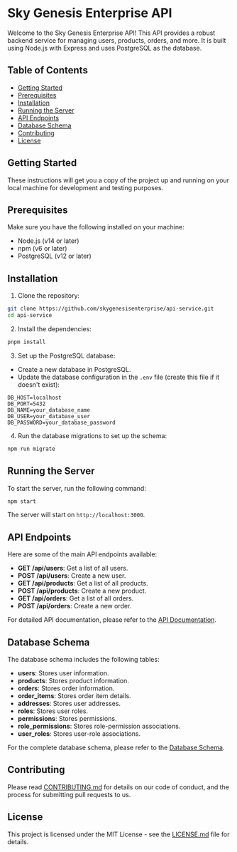 # Sky Genesis Enterprise API

Welcome to the Sky Genesis Enterprise API! This API provides a robust backend service for managing users, products, orders, and more. It is built using Node.js with Express and uses PostgreSQL as the database.

## Table of Contents

- [Getting Started](#getting-started)
- [Prerequisites](#prerequisites)
- [Installation](#installation)
- [Running the Server](#running-the-server)
- [API Endpoints](#api-endpoints)
- [Database Schema](#database-schema)
- [Contributing](#contributing)
- [License](#license)

## Getting Started

These instructions will get you a copy of the project up and running on your local machine for development and testing purposes.

## Prerequisites

Make sure you have the following installed on your machine:

- Node.js (v14 or later)
- npm (v6 or later)
- PostgreSQL (v12 or later)

## Installation

1. Clone the repository:

```sh
git clone https://github.com/skygenesisenterprise/api-service.git
cd api-service
```

2. Install the dependencies:

```sh
pnpm install
```

3. Set up the PostgreSQL database:

- Create a new database in PostgreSQL.
- Update the database configuration in the `.env` file (create this file if it doesn't exist):

```env
DB_HOST=localhost
DB_PORT=5432
DB_NAME=your_database_name
DB_USER=your_database_user
DB_PASSWORD=your_database_password
```

4. Run the database migrations to set up the schema:

```sh
npm run migrate
```

## Running the Server

To start the server, run the following command:

```sh
npm start
```

The server will start on `http://localhost:3000`.

## API Endpoints

Here are some of the main API endpoints available:

- **GET /api/users**: Get a list of all users.
- **POST /api/users**: Create a new user.
- **GET /api/products**: Get a list of all products.
- **POST /api/products**: Create a new product.
- **GET /api/orders**: Get a list of all orders.
- **POST /api/orders**: Create a new order.

For detailed API documentation, please refer to the [API Documentation](./docs/README.md).

## Database Schema

The database schema includes the following tables:

- **users**: Stores user information.
- **products**: Stores product information.
- **orders**: Stores order information.
- **order_items**: Stores order item details.
- **addresses**: Stores user addresses.
- **roles**: Stores user roles.
- **permissions**: Stores permissions.
- **role_permissions**: Stores role-permission associations.
- **user_roles**: Stores user-role associations.

For the complete database schema, please refer to the [Database Schema](./data/schema-pgsql.sql).

## Contributing

Please read [CONTRIBUTING.md](./.github/CONTRIBUTING.md) for details on our code of conduct, and the process for submitting pull requests to us.

## License

This project is licensed under the MIT License - see the [LICENSE.md](LICENSE) file for details.